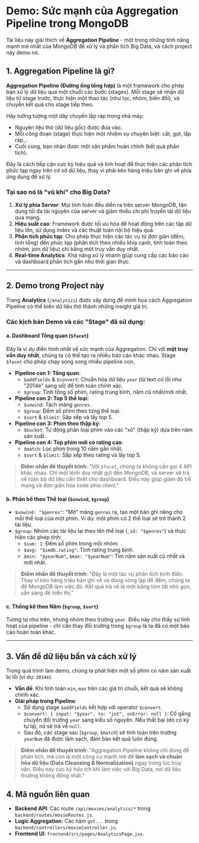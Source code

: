 # Demo: Sức mạnh của Aggregation Pipeline trong MongoDB

Tài liệu này giải thích về **Aggregation Pipeline** - một trong những tính năng mạnh mẽ nhất của MongoDB để xử lý và phân tích Big Data, và cách project này demo nó.

## 1. Aggregation Pipeline là gì?

**Aggregation Pipeline (Đường ống tổng hợp)** là một framework cho phép bạn xử lý dữ liệu qua một chuỗi các bước (stages). Mỗi stage sẽ nhận dữ liệu từ stage trước, thực hiện một thao tác (như lọc, nhóm, biến đổi), và chuyển kết quả cho stage tiếp theo.

Hãy tưởng tượng một dây chuyền lắp ráp trong nhà máy:

- Nguyên liệu thô (dữ liệu gốc) được đưa vào.
- Mỗi công đoạn (stage) thực hiện một nhiệm vụ chuyên biệt: cắt, gọt, lắp ráp...
- Cuối cùng, bạn nhận được một sản phẩm hoàn chỉnh (kết quả phân tích).

Đây là cách tiếp cận cực kỳ hiệu quả và linh hoạt để thực hiện các phân tích phức tạp ngay trên cơ sở dữ liệu, thay vì phải kéo hàng triệu bản ghi về phía ứng dụng để xử lý.

### Tại sao nó là "vũ khí" cho Big Data?

1.  **Xử lý phía Server**: Mọi tính toán đều diễn ra trên server MongoDB, tận dụng tối đa tài nguyên của server và giảm thiểu chi phí truyền tải dữ liệu qua mạng.
2.  **Hiệu suất cao**: Framework được tối ưu hóa để hoạt động trên các tập dữ liệu lớn, sử dụng index và các thuật toán nội bộ hiệu quả.
3.  **Phân tích phức tạp**: Cho phép thực hiện các tác vụ từ đơn giản (đếm, tính tổng) đến phức tạp (phân tích theo nhiều khía cạnh, tính toán theo nhóm, join dữ liệu) chỉ bằng một truy vấn duy nhất.
4.  **Real-time Analytics**: Khả năng xử lý nhanh giúp cung cấp các báo cáo và dashboard phân tích gần như thời gian thực.

---

## 2. Demo trong Project này

Trang **Analytics** (`/analytics`) được xây dựng để minh họa cách Aggregation Pipeline có thể biến dữ liệu thô thành những insight giá trị.

### Các kịch bản Demo và các "Stage" đã sử dụng:

#### a. Dashboard Tổng quan (`$facet`)

Đây là ví dụ điển hình nhất về sức mạnh của Aggregation. Chỉ với **một truy vấn duy nhất**, chúng ta có thể tạo ra nhiều báo cáo khác nhau. Stage `$facet` cho phép chạy song song nhiều pipeline con.

- **Pipeline con 1: Tổng quan**:
  - `$addFields` & `$convert`: Chuẩn hóa dữ liệu `year` (từ text có lỗi như "2014è" sang số) để tính toán chính xác.
  - `$group`: Tính tổng số phim, rating trung bình, năm cũ nhất/mới nhất.
- **Pipeline con 2: Top 5 thể loại**:
  - `$unwind`: Tách mảng `genres`.
  - `$group`: Đếm số phim theo từng thể loại.
  - `$sort` & `$limit`: Sắp xếp và lấy top 5.
- **Pipeline con 3: Phim theo thập kỷ**:
  - `$bucket`: Tự động phân loại phim vào các "xô" (thập kỷ) dựa trên năm sản xuất.
- **Pipeline con 4: Top phim mới có rating cao**:
  - `$match`: Lọc phim trong 10 năm gần nhất.
  - `$sort` & `$limit`: Sắp xếp theo rating và lấy top 5.

> **Điểm nhấn để thuyết trình**: "Với `$facet`, chúng ta không cần gọi 4 API khác nhau. Chỉ một lệnh duy nhất gửi đến MongoDB, và server sẽ trả về toàn bộ dữ liệu cần thiết cho dashboard. Điều này giúp giảm độ trễ mạng và đơn giản hóa code phía client."

#### b. Phân bố theo Thể loại (`$unwind`, `$group`)

- `$unwind: "$genres"`: "Mở" mảng `genres` ra, tạo một bản ghi riêng cho mỗi thể loại của một phim. Ví dụ: một phim có 2 thể loại sẽ trở thành 2 tài liệu.
- `$group`: Nhóm các tài liệu lại theo tên thể loại (`_id: "$genres"`) và thực hiện các phép tính:
  - `$sum: 1`: Đếm số phim trong mỗi nhóm.
  - `$avg: "$imdb.rating"`: Tính rating trung bình.
  - `$min: "$yearNum"`, `$max: "$yearNum"`: Tìm năm sản xuất cũ nhất và mới nhất.

> **Điểm nhấn để thuyết trình**: "Đây là một tác vụ phân tích kinh điển. Thay vì kéo hàng triệu bản ghi về và dùng vòng lặp để đếm, chúng ta để MongoDB làm việc đó. Kết quả trả về là một bảng tóm tắt nhỏ gọn, sẵn sàng để hiển thị."

#### c. Thống kê theo Năm (`$group`, `$sort`)

Tương tự như trên, nhưng nhóm theo trường `year`. Điều này cho thấy sự linh hoạt của pipeline - chỉ cần thay đổi trường trong `$group` là ta đã có một báo cáo hoàn toàn khác.

---

## 3. Vấn đề dữ liệu bẩn và cách xử lý

Trong quá trình làm demo, chúng ta phát hiện một số phim có năm sản xuất bị lỗi (ví dụ: `2014è`).

- **Vấn đề**: Khi tính toán `min`, `max` trên các giá trị chuỗi, kết quả sẽ không chính xác.
- **Giải pháp trong Pipeline**:
  - Sử dụng stage `$addFields` kết hợp với operator `$convert`.
  - `$convert: { input: "$year", to: "int", onError: null }`: Cố gắng chuyển đổi trường `year` sang kiểu số nguyên. Nếu thất bại (do có ký tự lạ), nó sẽ trả về `null`.
  - Sau đó, các stage sau (`$group`, `$match`) sẽ tính toán trên trường `yearNum` đã được làm sạch, đảm bảo kết quả luôn đúng.

> **Điểm nhấn để thuyết trình**: "Aggregation Pipeline không chỉ dùng để phân tích, mà còn là một công cụ mạnh mẽ để **làm sạch và chuẩn hóa dữ liệu (Data Cleansing & Normalization)** ngay trong lúc truy vấn. Điều này cực kỳ hữu ích khi làm việc với Big Data, nơi dữ liệu thường không đồng nhất."

## 4. Mã nguồn liên quan

- **Backend API**: Các route `/api/movies/analytics/*` trong `backend/routes/movieRoutes.js`.
- **Logic Aggregation**: Các hàm `get...` trong `backend/controllers/movieController.js`.
- **Frontend UI**: `frontend/src/pages/AnalyticsPage.jsx`.
